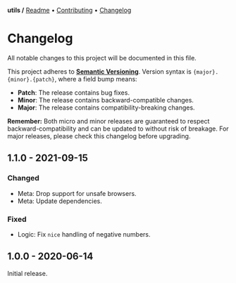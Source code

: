 **utils /**
[Readme](https://cosmic.plus/#view:js-utils)
• [Contributing](https://cosmic.plus/#view:js-utils/CONTRIBUTING)
• [Changelog](https://cosmic.plus/#view:js-utils/CHANGELOG)

# Changelog

All notable changes to this project will be documented in this file.

This project adheres to **[Semantic
Versioning](https://semver.org/spec/v2.0.0.html)**. Version syntax is
`{major}.{minor}.{patch}`, where a field bump means:

- **Patch**: The release contains bug fixes.
- **Minor**: The release contains backward-compatible changes.
- **Major**: The release contains compatibility-breaking changes.

**Remember:** Both micro and minor releases are guaranteed to respect
backward-compatibility and can be updated to without risk of breakage. For major
releases, please check this changelog before upgrading.

## 1.1.0 - 2021-09-15

### Changed

- Meta: Drop support for unsafe browsers.
- Meta: Update dependencies.

### Fixed

- Logic: Fix `nice` handling of negative numbers.

## 1.0.0 - 2020-06-14

Initial release.
